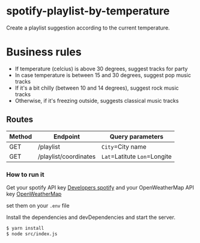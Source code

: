 # spotify-playlist-by-temperature
Create a playlist suggestion according to the current temperature.

# Business rules

  - If temperature (celcius) is above 30 degrees, suggest tracks for party
  - In case temperature is between 15 and 30 degrees, suggest pop music tracks
  - If it's a bit chilly (between 10 and 14 degrees), suggest rock music tracks
  - Otherwise, if it's freezing outside, suggests classical music tracks
  
## Routes

|   Method             |Endpoint                          |Query parameters                         |
|----------------|-------------------------------|-----------------------------|
|GET|/playlist          |`City`=City name            |
|GET          |/playlist/coordinates            |`Lat`=Latitute `Lon`=Longite            |
  

### How to run it

Get your spotify API key [Developers spotify](https://developer.spotify.com/) and your OpenWeatherMap API key [OpenWeatherMap](https://openweathermap.org/)

set them on your `.env` file

Install the dependencies and devDependencies and start the server.

```sh
$ yarn install
$ node src/index.js
```
